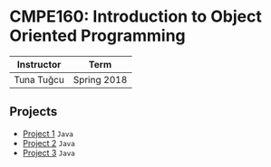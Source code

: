 # CMPE160: Introduction to Object Oriented Programming

| Instructor | Term |
|------------|-------------|
| Tuna Tuğcu | Spring 2018|

## Projects
- [Project 1](/CMPE160/Project1) `Java`
- [Project 2](/CMPE160/Project2) `Java`
- [Project 3](/CMPE160/Project3) `Java`
